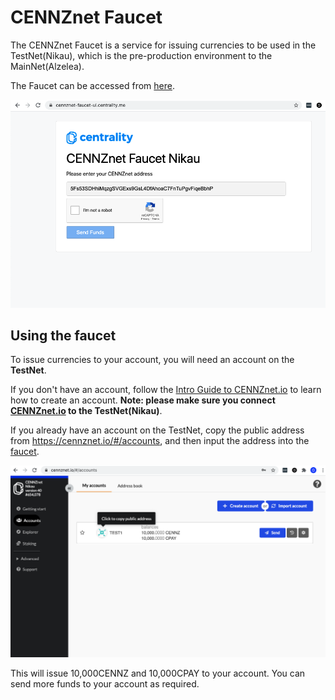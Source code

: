 # CENNZnet Faucet

The CENNZnet Faucet is a service for issuing currencies to be used in the TestNet(Nikau), which is the pre-production environment to the MainNet(Alzelea).

The Faucet can be accessed from [here](https://cennznet-faucet-ui.centrality.me/).


![The Faucet](../../assets/images/faucet/faucet.png)

## Using the faucet

To issue currencies to your account, you will need an account on the **TestNet**.

If you don't have an account, follow the [Intro Guide to CENNZnet.io](https://medium.com/centrality/using-cennznet-io-ac5a90f9a2cb) to learn how to create an account. **Note: please make sure you connect [CENNZnet.io](https://cennznet.io/) to the TestNet(Nikau)**.

If you already have an account on the TestNet, copy the public address from https://cennznet.io/#/accounts, and then input the address into the [faucet](https://cennznet-faucet-ui.centrality.me/). 

![Copy address](../../assets/images/faucet/copy-address.png)

This will issue 10,000CENNZ and 10,000CPAY to your account. You can send more funds to your account as required.